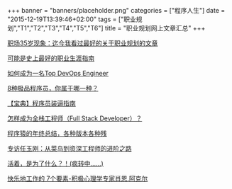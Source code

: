 +++
banner = "banners/placeholder.png"
categories = ["程序人生"]
date = "2015-12-19T13:39:46+02:00"
tags = ["职业规划","T1","T2","T3","T4","T5","T6"]
title = "职业规划网上文章汇总"
+++

[职场35岁现象：迄今我看过最好的关于职业规划的文章](https://mp.weixin.qq.com/s?__biz=MzI4OTA0ODM4OA==&mid=400274733&idx=1&sn=6badf95c9d5ff6e1750cae26082e54d9&scene=2&srcid=1101kAqDcY7wXr6xSNtiFKNS&from=timeline&isappinstalled=0&uin=MTM0ODQyNTk1&key=41ecb04b0511100346930c59febde315d4c4707d92fc5bfaa750e69ee2f1e54c255235898e115aab38e3328f28c5a643&devicetype=iMac+MacBookAir7%2C1+OSX+OSX+10.10.5+build(14F1021)&version=11020201&lang=zh_CN&pass_ticket=OUgFBuA2yqcV7ExJVNrQtm5NukTejEXnNHTun2M8jg8%3D)

[可能是史上最好的职业生涯指南](https://mp.weixin.qq.com/s?__biz=MzAxNzEyODA2NQ==&mid=401356347&idx=1&sn=433c7466a74fe467bb64c666c925273d&scene=0&key=62bb001fdbc364e58f8d06e079181f1064838f0f73ded286bf5bfeeded1e69f63cafe0c8191f601b37d02029d4ca3bd0&ascene=0&uin=MTM0ODQyNTk1&devicetype=iMac14%2C1+OSX+OSX+10.10.5+build(14F1509)&version=11020201&pass_ticket=svbtapO9usny7hkSXXuN72buOfxQiGETmIyhf8tsHFU%3D)

[如何成为一名Top DevOps Engineer](https://mp.weixin.qq.com/s?__biz=MjM5NjQ4MzI5MA==&mid=208757928&idx=1&sn=5573fab057aa1127248b7018e1a29dfe&scene=0&key=41ecb04b05111003026d47a43a6023bc39b228adbe9c6e71a8a13c200ae69021e7ac6e4dfe3ba27534b1e82941c38d50&ascene=0&uin=MTM0ODQyNTk1&devicetype=iMac+MacBookAir7%2C1+OSX+OSX+10.10.5+build(14F1021)&version=11020201&pass_ticket=OUgFBuA2yqcV7ExJVNrQtm5NukTejEXnNHTun2M8jg8%3D)

[8种极品程序员，你属于哪一种？](https://mp.weixin.qq.com/s?__biz=MzA4NDIzNzMwMw==&mid=401969616&idx=2&sn=2568648cc4a4738fe8462f4accc0a13a&scene=0&key=41ecb04b05111003784db7e1452df3d41ebce99667b3636c380ddedd77c2edd588f102c237d57f4e346cb96afbf1d647&ascene=0&uin=MTM0ODQyNTk1&devicetype=iMac+MacBookAir7%2C1+OSX+OSX+10.10.5+build(14F1021)&version=11020201&pass_ticket=OUgFBuA2yqcV7ExJVNrQtm5NukTejEXnNHTun2M8jg8%3D)

[【宝典】程序员装逼指南](https://mp.weixin.qq.com/s?__biz=MjM5ODM0MTEyMQ==&mid=403259655&idx=4&sn=d4af5acd0703db7ed14fe36d24cdd637&scene=0&key=41ecb04b05111003395e7519827436f9970414fe91d1c8a2cd3f225ee51198063620ded41e04ab5cd5a62c3ec3c0cdec&ascene=0&uin=MTM0ODQyNTk1&devicetype=iMac+MacBookAir7%2C1+OSX+OSX+10.10.5+build(14F1021)&version=11020201&pass_ticket=OUgFBuA2yqcV7ExJVNrQtm5NukTejEXnNHTun2M8jg8%3D)

[怎样成为全栈工程师（Full Stack Developer）？](https://mp.weixin.qq.com/s?__biz=MzAwOTI4OTAyMA==&mid=207584619&idx=1&sn=878dc2787ac6b8994748195dc05ab4cf&key=41ecb04b05111003b6444a988371afadd35e5f25b12770b9fc4cca486e62920b42958f029ea954830948738d8c6e118d&ascene=0&uin=MTM0ODQyNTk1&devicetype=iMac+MacBookAir7%2C1+OSX+OSX+10.10.5+build(14F1021)&version=11020201&pass_ticket=OUgFBuA2yqcV7ExJVNrQtm5NukTejEXnNHTun2M8jg8%3D)

[程序猿的年终总结，各种版本各种残](https://mp.weixin.qq.com/s?__biz=MjM5OTM0MzIwMQ==&mid=402180886&idx=1&sn=9f94d3ee53c74c01e05c70af092897a5&scene=0&key=41ecb04b05111003d7babc26477d3e8886476326f4b0d5ef886a7b6d4ce80a7bd4b24f5c9e9dbeca0ec1480526f93c61&ascene=0&uin=MTM0ODQyNTk1&devicetype=iMac+MacBookAir7%2C1+OSX+OSX+10.10.5+build(14F1021)&version=11020201&pass_ticket=OUgFBuA2yqcV7ExJVNrQtm5NukTejEXnNHTun2M8jg8%3D)

[专访任玉刚：从菜鸟到资深工程师的进阶之路](https://mp.weixin.qq.com/s?__biz=MjM5MjAwODM4MA==&mid=401742404&idx=1&sn=634886f2c2124ad656b69b26e9fc84f1&scene=0&key=41ecb04b05111003588dfb8f8d180dfdf7a990a1c50c9c7971ed5fa81f67f1a62569199eee37ae6e45ba61b64b04eae8&ascene=0&uin=MTM0ODQyNTk1&devicetype=iMac+MacBookAir7%2C1+OSX+OSX+10.10.5+build(14F1021)&version=11020201&pass_ticket=OUgFBuA2yqcV7ExJVNrQtm5NukTejEXnNHTun2M8jg8%3D)

[活着，是为了什么？！(疯转中......)](https://mp.weixin.qq.com/s?__biz=MjM5MDg3Nzg0MQ==&mid=200723474&idx=5&sn=bcbbdaeee4e6d06e151e46c15509602c&scene=2&key=41ecb04b05111003932f91e0569990f4720de100037cbffaa53591c9c67156e5e6586efd6851960301bbb6700aad55da&ascene=0&uin=MTM0ODQyNTk1&devicetype=iMac+MacBookAir7%2C1+OSX+OSX+10.10.5+build(14F1021)&version=11020201&pass_ticket=OUgFBuA2yqcV7ExJVNrQtm5NukTejEXnNHTun2M8jg8%3D)

[快乐地工作的 7个要素-积极心理学专家肖恩.阿克尔](https://mp.weixin.qq.com/s?__biz=MzA3NTAzMDA4MQ==&mid=201538540&idx=1&sn=0db7a19a0733e5511f351ed0ff66356f&scene=2&key=41ecb04b05111003ecf4379d6b48fcca6581342d84c096d7f4d1b5c9ec99282b5a35be1a666a71d80c72d5c14aeaf99d&ascene=0&uin=MTM0ODQyNTk1&devicetype=iMac+MacBookAir7%2C1+OSX+OSX+10.10.5+build(14F1021)&version=11020201&pass_ticket=OUgFBuA2yqcV7ExJVNrQtm5NukTejEXnNHTun2M8jg8%3D)






